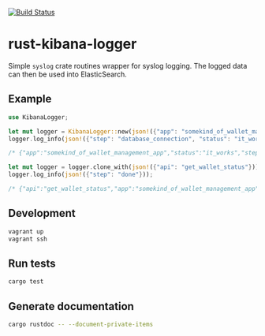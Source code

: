 [![Build Status](https://travis-ci.org/jean553/rust-kibana-logger.svg?branch=master)](https://travis-ci.org/jean553/rust-kibana-logger)

# rust-kibana-logger

Simple `syslog` crate routines wrapper for syslog logging.
The logged data can then be used into ElasticSearch.

## Example

```rust
use KibanaLogger;

let mut logger = KibanaLogger::new(json!({"app": "somekind_of_wallet_management_app"}));
logger.log_info(json!({"step": "database_connection", "status": "it_works"}));

/* {"app":"somekind_of_wallet_management_app","status":"it_works","step":"database_connection"} */

let mut logger = logger.clone_with(json!({"api": "get_wallet_status"}));
logger.log_info(json!({"step": "done"}));

/* {"api":"get_wallet_status","app":"somekind_of_wallet_management_app","step":"done"} */
```

## Development

```sh
vagrant up
vagrant ssh
```

## Run tests

```sh
cargo test
```

## Generate documentation

```sh
cargo rustdoc -- --document-private-items
```
